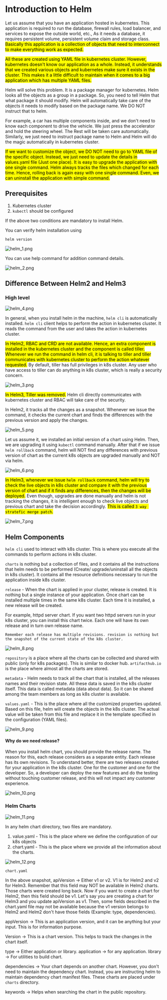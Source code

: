 # Introduction to Helm

Let us assume that you have an application hosted in kubernetes. This application is required to run the database, firewall
rules, load balancer, and services to expose the outside world, etc., As it needs a database, it requires persistent
volume, persistent volume claim and storage class. <mark>Basically this application is a collection of objects that need 
to interconnect to make everything work as expected.</mark>

<mark>All these are created using YAML file in kubernetes cluster. However, kubernetes doesn't know our application as a 
whole. Instead, it understands that we created various objects and kubernetes make sure it exists in the cluster. 
This makes it a little difficult to maintain when it comes to a big application which has multiple YAML files.</mark>

Helm will solve this problem. It is a package manager for kubernetes. Helm looks all the objects as a group in a package.
So, you need to tell Helm that what package it should modify. Helm will automatically take care of the objects it 
needs to modify based on the package name. We DO NOT instruct that to helm.

For example, a car has multiple components inside, and we don't need to know each component to drive the vehicle. We just 
 press the accelerator and hold the steering wheel. The Rest will be taken care automatically. Similarly, we just need to 
instruct package name to Helm and Helm will do the magic automatically in kubernetes cluster.

<mark>If we want to customize the object, we DO NOT need to go to YAML file of the specific object. Instead, we just need to 
update the details in values.yaml file (Just one place). It is easy to upgrade the application with one single command.
Helm always tracks the files which changed for each time. Hence, rolling back is again easy with one single command. 
Even, we can uninstall the application with simple command.</mark>

## Prerequisites

1. Kubernetes cluster
2. `kubectl` should be configured

If the above two conditions are mandatory to install Helm.

You can verify helm installation using 

`helm version`

![helm_1.png](../assets/helm_1.png)

You can use help command for addition command details.

![helm_2.png](../assets/helm_2.png)


## Difference Between Helm2 and Helm3

### High level

![helm_4.png](../assets/helm_4.png)



In general, when you install helm in the machine, `helm cli` is automatically installed. `helm cli` client helps to perform
the action in kubernetes cluster. It reads the command from the user and takes the action in kubernetes cluster.

<mark>In Helm2, RBAC and CRD are not available. Hence, an extra component is installed in the kubernetes cluster and the component 
is called tiller. Whenever we run the command in helm cli, it is talking to tiller and tiller communicates with kubernetes 
cluster to perform the action whatever requested.</mark> By default, tiller has full privileges in k8s cluster. Any user who have 
access to tiller can do anything in k8s cluster, which is really a security concern.

![helm_3.png](../assets/helm_3.png)

<mark>In Helm3, Tiller was removed.</mark> Helm cli directly communicates with kubernetes cluster and RBAC will take 
care of the security.

In Helm2, it tracks all the changes as a snapshot. Whenever we issue the command, it checks the current chart and 
finds the differences with the previous version and apply the changes. 

![helm_5.png](../assets/helm_5.png)

Let us assume it, we installed an initial version of a chart using Helm. Then, we are upgrading it using `kubectl` command 
manually. After that if we issue `helm rollback` command, helm will NOT find any differences with previous version of 
chart as the current k8s objects are upgraded manually and NOT via helm.

![helm_6.png](../assets/helm_6.png)

<mark>In Helm3, whenever we issue `helm rollback` command, helm will try to check the live objects in k8s cluster and compare it 
with the previous version of chart and if it finds any differences, then the changes will be deployed.</mark> Even though, upgrades
are done manually and helm is not tracking the changes, it is intelligent enough to check live objects and previous chart and
take the decision accordingly. <mark>This is called `3 way stratefic merge patch`.</mark>

![helm_7.png](../assets/helm_7.png)


## Helm Components

`helm cli` used to interact with k8s cluster. This is where you execute all the commands to perform actions in k8s cluster.


`charts` is nothing but a collection of files, and it contains all the instructions that helm needs to be performed (Create/
upgrade/uninstall all the objects in k8s cluster). It contains all the resource definitions necessary to run the application
inside k8s cluster.


`release` - When the chart is applied in your cluster, release is created. It is nothing but a single instance of your 
application. Once chart can be installed multiple times in the same k8s cluster. Each time it is installed, 
a new release will be created.

For example, httpd server chart. If you want two httpd servers run in your k8s cluster, you can install this chart twice. 
Each one will have its own release and in turn own release name.

```Remember each release has multiple revisions. revision is nothing but the snapshot of the current state of the k8s cluster. ```

![helm_8.png](../assets/helm_8.png)

`repository` is a place where all the charts can be collected and shared with public (only for k8s packages). 
This is similar to docker hub. `artifacthub.io` is the place where almost all the charts are stored.

`metadata` - Helm needs to track all the chart that is installed, all the releases names and their revision state. All 
these data is saved in the k8s cluster itself. This data is called metadata (data about data). So it can be shared among
 the team members as long as k8s cluster is available.

`values.yaml` - This is the place where all the customized properties updated. Based on this file, helm will create the 
objects in the k8s cluster. The actual value will be taken from this file and replace it in the template specified in the 
configuration (YAML files).

![helm_9.png](../assets/helm_9.png)

#### Why do we need release?

When you install helm chart, you should provide the release name. The reason for this, each release considers as a 
separate entity. Each release has its own revisions. To understand better, there are two releases created for your application
in the k8s cluster. One for the customer and one for the developer. So, a developer can deploy the new features and do the 
testing without touching customer release, and this will not impact any customer experience.

![helm_10.png](../assets/helm_10.png)

### Helm Charts


![helm_11.png](../assets/helm_11.png)

In any helm chart directory, two files are mandatory.
1. value.yaml - This is the place where we define the configuration of our k8s objects
2. chart.yaml - This is the place where we provide all the information about the charts.

![helm_12.png](../assets/helm_12.png)

```chart.yaml```


In the above snapshot, 
apiVersion -> Either v1 or v2. V1 is for Helm2 and v2 for Helm3. Remember that this field may NOT be available in Helm2 charts.
Those charts were created long back. Now if you want to create a chart for Helm2, then this field should be v1.
Let's say you are creating a chart for Helm3 and you update apiVersion as v1. Then, some fields described in the chart.yaml file
may not be available because the v1 version belongs to Helm2 and Helm2 don't have those fields (Example: type, dependencies).



appVersion -> This is an application version, and it can be anything but your input. This is for information purpose.

Version -> This is a chart version. This helps to track the changes in the chart itself.

type -> Either application or library. application -> for any application. library -> For utilities to build chart.

dependencies -> Your chart depends on another chart. However, you don't need to maintain the dependency chart. Instead,
 you are instructing helm to maintain dependency chart manifest files. These charts are placed under `charts` directory.

keywords -> Helps when searching the chart in the public repository.


